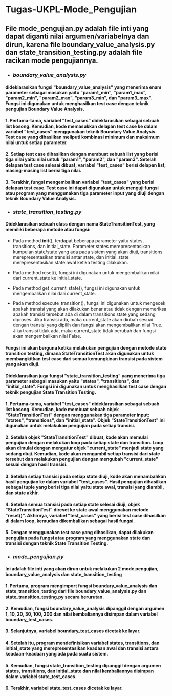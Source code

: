# Tugas-UKPL-Mode_Pengujian
## File mode_pengujian.py adalah file inti yang dapat diganti nilai argumen/variabelnya dan dirun, karena file boundary_value_analysis.py dan state_transition_testing.py adalah file racikan mode pengujiannya.

+ ### ***boundary_value_analysis.py***
#### dideklarasikan fungsi "boundary_value_analysis" yang menerima enam parameter sebagai masukan yaitu "param1_min", "param1_max", "param2_min", "param2_max", "param3_min", dan "param3_max". Fungsi ini digunakan untuk menghasilkan test case dengan teknik pengujian Boundary Value Analysis.

#### 1. Pertama-tama, variabel "test_cases" dideklarasikan sebagai sebuah list kosong. Kemudian, kode memasukkan delapan test case ke dalam variabel "test_cases" menggunakan teknik Boundary Value Analysis. Test case yang dihasilkan meliputi kombinasi minimum dan maksimum nilai untuk setiap parameter.

#### 2. Setiap test case dihasilkan dengan membuat sebuah list yang berisi tiga nilai yaitu nilai untuk "param1", "param2", dan "param3". Setelah delapan test case selesai dibuat, variabel "test_cases" berisi delapan list, masing-masing list berisi tiga nilai.

#### 3. Terakhir, fungsi mengembalikan variabel "test_cases" yang berisi delapan test case. Test case ini dapat digunakan untuk menguji fungsi atau program yang menggunakan tiga parameter input yang diuji dengan teknik Boundary Value Analysis.


+ ### ***state_transition_testing.py***
#### Dideklarasikan sebuah class dengan nama StateTransitionTest, yang memiliki beberapa metode atau fungsi:
- Pada method __init__(), terdapat beberapa parameter yaitu states, transitions, dan initial_state. Parameter states merepresentasikan kumpulan state/state yang ada pada sistem yang akan diuji, transitions merepresentasikan transisi antar state, dan initial_state merepresentasikan state awal ketika testing dilakukan.

- Pada method reset(), fungsi ini digunakan untuk mengembalikan nilai dari current_state ke initial_state.

- Pada method get_current_state(), fungsi ini digunakan untuk mengembalikan nilai dari current_state.

- Pada method execute_transition(), fungsi ini digunakan untuk mengecek apakah transisi yang akan dilakukan benar atau tidak dengan memeriksa apakah transisi tersebut ada di dalam transitions state yang sedang diproses. Jika transisi ada, maka current_state akan diubah sesuai dengan transisi yang dipilih dan fungsi akan mengembalikan nilai True. Jika transisi tidak ada, maka current_state tidak berubah dan fungsi akan mengembalikan nilai False.

#### Fungsi ini akan berguna ketika melakukan pengujian dengan metode state transition testing, dimana StateTransitionTest akan digunakan untuk membangkitkan test case dari semua kemungkinan transisi pada sistem yang akan diuji.

#### Dideklarasikan juga fungsi "state_transition_testing" yang menerima tiga parameter sebagai masukan yaitu "states", "transitions", dan "initial_state". Fungsi ini digunakan untuk menghasilkan test case dengan teknik pengujian State Transition Testing.

#### 1. Pertama-tama, variabel "test_cases" dideklarasikan sebagai sebuah list kosong. Kemudian, kode membuat sebuah objek "StateTransitionTest" dengan menggunakan tiga parameter input: "states", "transitions", dan "initial_state". Objek "StateTransitionTest" ini digunakan untuk melakukan pengujian pada setiap transisi.

#### 2. Setelah objek "StateTransitionTest" dibuat, kode akan memulai pengujian dengan melakukan loop pada setiap state dan transition. Loop akan dimulai dengan mengatur objek "current_state" menjadi state yang sedang diuji. Kemudian, kode akan mengambil setiap transisi dari state tersebut dan melakukan pengujian dengan mengubah "current_state" sesuai dengan hasil transisi.

#### 3. Setelah setiap transisi pada setiap state diuji, kode akan menambahkan hasil pengujian ke dalam variabel "test_cases". Hasil pengujian dihasilkan sebagai tuple yang berisi tiga nilai yaitu state awal, transisi yang diambil, dan state akhir.

#### 4. Setelah semua transisi pada setiap state selesai diuji, objek "StateTransitionTest" direset ke state awal menggunakan metode "reset()". Akhirnya, variabel "test_cases" yang berisi test case dihasilkan di dalam loop, kemudian dikembalikan sebagai hasil fungsi.

#### 5. Dengan menggunakan test case yang dihasilkan, dapat dilakukan pengujian pada fungsi atau program yang menggunakan state dan transisi dengan teknik State Transition Testing.


+ ### ***mode_pengujian.py***
#### Ini adalah file inti yang akan dirun untuk melakukan 2 mode pengujian, boundary_value_analysis dan state_transition_testing

#### 1. Pertama, program mengimport fungsi boundary_value_analysis dan state_transition_testing dari file boundary_value_analysis.py dan state_transition_testing.py secara berurutan.
#### 2. Kemudian, fungsi boundary_value_analysis dipanggil dengan argumen 1, 10, 20, 30, 100, 200 dan nilai kembaliannya disimpan dalam variabel boundary_test_cases.
#### 3. Selanjutnya, variabel boundary_test_cases dicetak ke layar.
#### 4. Setelah itu, program mendefinisikan variabel states, transitions, dan initial_state yang merepresentasikan keadaan awal dan transisi antara keadaan-keadaan yang ada pada suatu sistem.
#### 5. Kemudian, fungsi state_transition_testing dipanggil dengan argumen states, transitions, dan initial_state dan nilai kembaliannya disimpan dalam variabel state_test_cases.
#### 6. Terakhir, variabel state_test_cases dicetak ke layar.
